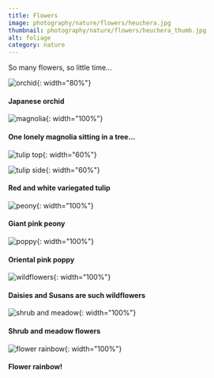 ```yaml
---
title: Flowers
image: photography/nature/flowers/heuchera.jpg
thumbnail: photography/nature/flowers/heuchera_thumb.jpg
alt: foliage
category: nature
---
```


So many flowers, so little time...

![orchid](./assets/img/photography/nature/flowers/orchid.jpg){: width="80%"}

#### Japanese orchid

![magnolia](./assets/img/photography/nature/flowers/magnolia.jpg){: width="100%"}

#### One lonely magnolia sitting in a tree...

![tulip top](./assets/img/photography/nature/flowers/tulip_top.jpg){: width="60%"}

![tulip side](./assets/img/photography/nature/flowers/tulip_side.jpg){: width="60%"}

#### Red and white variegated tulip

![peony](./assets/img/photography/nature/flowers/peony.jpg){: width="100%"}

#### Giant pink peony

![poppy](./assets/img/photography/nature/flowers/poppy.jpg){: width="100%"}

#### Oriental pink poppy

![wildflowers](./assets/img/photography/nature/flowers/wildflowers.jpg){: width="100%"}

#### Daisies and Susans are such wildflowers

![shrub and meadow](./assets/img/photography/nature/flowers/shrub_meadow.jpg){: width="100%"}

#### Shrub and meadow flowers

![flower rainbow](./assets/img/photography/nature/flowers/flower_rainbow.jpg){: width="100%"}

#### Flower rainbow!
